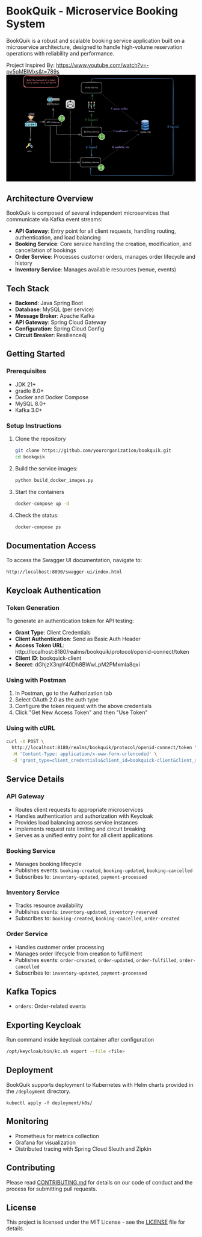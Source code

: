 # BookQuik - Microservice Booking System

BookQuik is a robust and scalable booking service application built on a microservice architecture, designed to handle high-volume reservation operations with reliability and performance.

Project Inspired By: https://www.youtube.com/watch?v=-pv5pMBlMxs&t=789s
![BookQuik Diagram](bookquik-diagram.png)

## Architecture Overview

BookQuik is composed of several independent microservices that communicate via Kafka event streams:

- **API Gateway**: Entry point for all client requests, handling routing, authentication, and load balancing
- **Booking Service**: Core service handling the creation, modification, and cancellation of bookings
- **Order Service**: Processes customer orders, manages order lifecycle and history
- **Inventory Service**: Manages available resources (venue, events)

## Tech Stack

- **Backend**: Java Spring Boot
- **Database**: MySQL (per service)
- **Message Broker**: Apache Kafka
- **API Gateway**: Spring Cloud Gateway
- **Configuration**: Spring Cloud Config
- **Circuit Breaker**: Resilience4j

## Getting Started

### Prerequisites

- JDK 21+
- gradle 8.0+
- Docker and Docker Compose
- MySQL 8.0+
- Kafka 3.0+

### Setup Instructions

1. Clone the repository

   ```bash
   git clone https://github.com/yourorganization/bookquik.git
   cd bookquik
   ```

2. Build the service images:

   ```bash
   python build_docker_images.py
   ```

3. Start the containers

   ```bash
   docker-compose up -d
   ```

4. Check the status:
   ```bash
   docker-compose ps
   ```

## Documentation Access

To access the Swagger UI documentation, navigate to:

```
http://localhost:8090/swagger-ui/index.html
```

## Keycloak Authentication

### Token Generation

To generate an authentication token for API testing:

- **Grant Type**: Client Credentials
- **Client Authentication**: Send as Basic Auth Header
- **Access Token URL**: http://localhost:8180/realms/bookquik/protocol/openid-connect/token
- **Client ID**: bookquick-client
- **Secret**: dGhjzX3npY40Dh8BWwLpM2PMxmIa8qxi

### Using with Postman

1. In Postman, go to the Authorization tab
2. Select OAuth 2.0 as the auth type
3. Configure the token request with the above credentials
4. Click "Get New Access Token" and then "Use Token"

### Using with cURL

```bash
curl -X POST \
  http://localhost:8180/realms/bookquik/protocol/openid-connect/token \
  -H 'Content-Type: application/x-www-form-urlencoded' \
  -d 'grant_type=client_credentials&client_id=bookquick-client&client_secret=dGhjzX3npY40Dh8BWwLpM2PMxmIa8qxi'
```

## Service Details

### API Gateway

- Routes client requests to appropriate microservices
- Handles authentication and authorization with Keycloak
- Provides load balancing across service instances
- Implements request rate limiting and circuit breaking
- Serves as a unified entry point for all client applications

### Booking Service

- Manages booking lifecycle
- Publishes events: `booking-created`, `booking-updated`, `booking-cancelled`
- Subscribes to: `inventory-updated`, `payment-processed`

### Inventory Service

- Tracks resource availability
- Publishes events: `inventory-updated`, `inventory-reserved`
- Subscribes to: `booking-created`, `booking-cancelled`, `order-created`

### Order Service

- Handles customer order processing
- Manages order lifecycle from creation to fulfillment
- Publishes events: `order-created`, `order-updated`, `order-fulfilled`, `order-cancelled`
- Subscribes to: `inventory-updated`, `payment-processed`

## Kafka Topics

- `orders`: Order-related events

## Exporting Keycloak

Run command inside keycloak container after configuration

```bash
/opt/keycloak/bin/kc.sh export --file <file>
```

## Deployment

BookQuik supports deployment to Kubernetes with Helm charts provided in the `/deployment` directory.

```
kubectl apply -f deployment/k8s/
```

## Monitoring

- Prometheus for metrics collection
- Grafana for visualization
- Distributed tracing with Spring Cloud Sleuth and Zipkin

## Contributing

Please read [CONTRIBUTING.md](CONTRIBUTING.md) for details on our code of conduct and the process for submitting pull requests.

## License

This project is licensed under the MIT License - see the [LICENSE](LICENSE) file for details.
